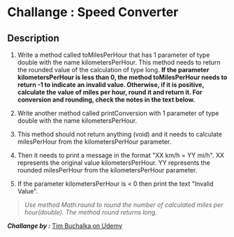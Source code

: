 # Challange :  Speed Converter

## Description

1. Write a method called toMilesPerHour that has 1 parameter of type double with the name kilometersPerHour. This method needs to return the rounded value of the calculation of type long. **If the parameter kilometersPerHour is less than 0, the method toMilesPerHour needs to return -1 to indicate an invalid value. Otherwise, if it is positive, calculate the value of miles per hour, round it and return it. For conversion and rounding, check the notes in the text below.**



2. Write another method called printConversion with 1 parameter of type double with the name kilometersPerHour.

3. This method should not return anything (void) and it needs to calculate milesPerHour from the kilometersPerHour parameter.

4. Then it needs to print a message in the format "XX km/h = YY mi/h". XX represents the original value kilometersPerHour. YY represents the rounded milesPerHour from the kilometersPerHour parameter.

5. If the parameter kilometersPerHour is < 0 then print the text "Invalid Value".


> *Use method Math.round to round the number of calculated miles per hour(double). The method round returns long.*

***Challange by :*** [Tim Buchalka on Udemy](https://www.udemy.com/course/java-the-complete-java-developer-course/)
